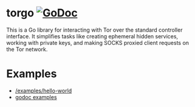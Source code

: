 # torgo [![GoDoc](https://godoc.org/github.com/wybiral/torgo?status.svg)](https://godoc.org/github.com/wybiral/torgo)
This is a Go library for interacting with Tor over the standard controller interface. It simplifies tasks like creating ephemeral hidden services, working with private keys, and making SOCKS proxied client requests on the Tor network.

# Examples
* [/examples/hello-world](https://github.com/wybiral/torgo/blob/master/examples/hello-world)
* [godoc examples](https://godoc.org/github.com/wybiral/torgo#pkg-examples)
